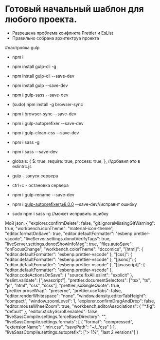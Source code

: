# Готовый начальный шаблон для любого проекта.

- Разрешена проблема конфликта Prettier и EsList
- Правильно собрана архитектруа проекта

#настройка gulp

- npm i
- npm install gulp-cli -g
- npm install gulp-cli --save-dev
- npm install gulp --save-dev
- npm i gulp-sass --save-dev
- (sudo) npm install -g browser-sync
- npm i browser-sync --save-dev
- npm i gulp-autoprefixer --save-dev
- npm i gulp-clean-css --save-dev
- npm i sass -g
- npm i sass --save-dev

- globals: {
  $: true,
  require: true,
  process: true,
  }, //добавил это в eslintrc.js

- gulp - запуск сервера
- ctrl+c - остановка сервера

- npm i gulp-rename --save-dev
- npm i gulp-autoprefixer@8.0.0 --save-dev//исправит ошибку
- sudo npm i sass -g //может исправить ошибку

Мой json.
{
"explorer.confirmDelete": false,
"git.ignoreMissingGitWarning": true,
"workbench.iconTheme": "material-icon-theme",
"editor.formatOnSave": true,
"editor.defaultFormatter": "esbenp.prettier-vscode",
"liveServer.settings.donotVerifyTags": true,
"liveServer.settings.donotShowInfoMsg": true,
"files.autoSave": "onFocusChange",
"workbench.colorTheme": "dccomics",
"[html]": {
"editor.defaultFormatter": "esbenp.prettier-vscode"
},
"[css]": {
"editor.defaultFormatter": "esbenp.prettier-vscode"
},
"[jsonc]": {
"editor.defaultFormatter": "esbenp.prettier-vscode"
},
"[javascript]": {
"editor.defaultFormatter": "esbenp.prettier-vscode"
},
"editor.codeActionsOnSave": {
"source.fixAll.eslint": "explicit"
},
"eslint.validate": ["javascript"],
"prettier.documentSelectors": ["tsx", "ts", "js", "html", "css", "scss"],
"prettier.jsxSingleQuote": true,
"prettier.proseWrap": "preserve",
"prettier.useTabs": false,
"editor.renderWhitespace": "none",
"window.density.editorTabHeight": "compact",
"window.zoomLevel": 1,
"explorer.confirmDragAndDrop": false,
"editor.mouseWheelZoom": true,
"workbench.editorAssociations": {
"\*.fig": "default"
},
"editor.stickyScroll.enabled": false,
"liveSassCompile.settings.forceBaseDirectory": "",
"liveSassCompile.settings.formats": [
{
"format": "compressed",
"extensionName": ".min.css",
"savePath": "~/../css"
}
],
"liveSassCompile.settings.autoprefix": ["> 1%", "last 2 versions"]
}
